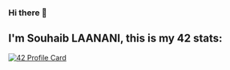 ### Hi there 👋
## I'm Souhaib LAANANI, this is my 42 stats:
[![42 Profile Card](https://1337-readme.vercel.app/api/profile?cursus=42&dark=true&login=slaanani)](https://github.com/mohouyizme/1337-readme)

<!--
**Imgox/imgox** is a ✨ _special_ ✨ repository because its `README.md` (this file) appears on your GitHub profile.

Here are some ideas to get you started:

- 🔭 I’m currently working on ...
- 🌱 I’m currently learning ...
- 👯 I’m looking to collaborate on ...
- 🤔 I’m looking for help with ...
- 💬 Ask me about ...
- 📫 How to reach me: ...
- 😄 Pronouns: ...
- ⚡ Fun fact: ...
-->

